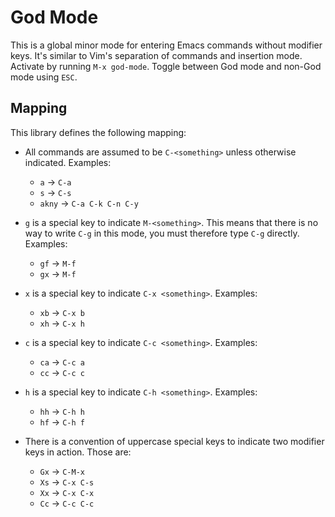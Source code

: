 # God Mode

This is a global minor mode for entering Emacs commands without
modifier keys. It's similar to Vim's separation of commands and
insertion mode. Activate by running `M-x god-mode`. Toggle between God
mode and non-God mode using `ESC`.

## Mapping

This library defines the following mapping:

* All commands are assumed to be `C-<something>` unless otherwise
   indicated. Examples:

   * `a`    → `C-a`
   * `s`    → `C-s`
   * `akny` → `C-a C-k C-n C-y`

* `g` is a special key to indicate `M-<something>`. This means that
   there is no way to write `C-g` in this mode, you must therefore
   type `C-g` directly. Examples:

   * `gf` → `M-f`
   * `gx` → `M-f`

* `x` is a special key to indicate `C-x <something>`. Examples:

   * `xb` → `C-x b`
   * `xh` → `C-x h`

* `c` is a special key to indicate `C-c <something>`. Examples:

   * `ca` → `C-c a`
   * `cc` → `C-c c`

* `h` is a special key to indicate `C-h <something>`. Examples:

   * `hh` → `C-h h`
   * `hf` → `C-h f`

* There is a convention of uppercase special keys to indicate
   two modifier keys in action. Those are:

   * `Gx` → `C-M-x`
   * `Xs` → `C-x C-s`
   * `Xx` → `C-x C-x`
   * `Cc` → `C-c C-c`
